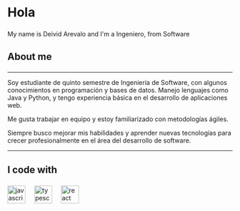 <h1 align="left">Hola </h1>

###

<p align="left">My name is Deivid Arevalo and I'm a Ingeniero, from Software</p>

###

<h2 align="left">About me</h2>

###

---

Soy estudiante de quinto semestre de Ingeniería de Software, con algunos conocimientos en programación y bases de datos. Manejo lenguajes como Java y Python, y tengo experiencia básica en el desarrollo de aplicaciones web.  

Me gusta trabajar en equipo y estoy familiarizado con metodologías ágiles.  

Siempre busco mejorar mis habilidades y aprender nuevas tecnologías para crecer profesionalmente en el área del desarrollo de software.

---
</p>

###

<h2 align="left">I code with</h2>

###

<div align="left">
  <img src="https://cdn.jsdelivr.net/gh/devicons/devicon/icons/javascript/javascript-original.svg" height="40" alt="javascript logo"  />
  <img width="12" />
  <img src="https://cdn.jsdelivr.net/gh/devicons/devicon/icons/typescript/typescript-original.svg" height="40" alt="typescript logo"  />
  <img width="12" />
  <img src="https://cdn.jsdelivr.net/gh/devicons/devicon/icons/react/react-original.svg" height="40" alt="react logo"  />
  
</div>

###
